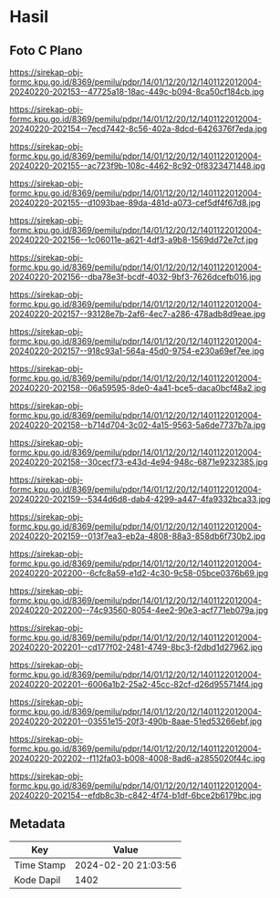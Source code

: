# Hasil

## Foto C Plano

https://sirekap-obj-formc.kpu.go.id/8369/pemilu/pdpr/14/01/12/20/12/1401122012004-20240220-202153--47725a18-18ac-449c-b094-8ca50cf184cb.jpg

https://sirekap-obj-formc.kpu.go.id/8369/pemilu/pdpr/14/01/12/20/12/1401122012004-20240220-202154--7ecd7442-8c56-402a-8dcd-6426376f7eda.jpg

https://sirekap-obj-formc.kpu.go.id/8369/pemilu/pdpr/14/01/12/20/12/1401122012004-20240220-202155--ac723f9b-108c-4462-8c92-0f8323471448.jpg

https://sirekap-obj-formc.kpu.go.id/8369/pemilu/pdpr/14/01/12/20/12/1401122012004-20240220-202155--d1093bae-89da-481d-a073-cef5df4f67d8.jpg

https://sirekap-obj-formc.kpu.go.id/8369/pemilu/pdpr/14/01/12/20/12/1401122012004-20240220-202156--1c06011e-a621-4df3-a9b8-1569dd72e7cf.jpg

https://sirekap-obj-formc.kpu.go.id/8369/pemilu/pdpr/14/01/12/20/12/1401122012004-20240220-202156--dba78e3f-bcdf-4032-9bf3-7626dcefb016.jpg

https://sirekap-obj-formc.kpu.go.id/8369/pemilu/pdpr/14/01/12/20/12/1401122012004-20240220-202157--93128e7b-2af6-4ec7-a286-478adb8d9eae.jpg

https://sirekap-obj-formc.kpu.go.id/8369/pemilu/pdpr/14/01/12/20/12/1401122012004-20240220-202157--918c93a1-564a-45d0-9754-e230a69ef7ee.jpg

https://sirekap-obj-formc.kpu.go.id/8369/pemilu/pdpr/14/01/12/20/12/1401122012004-20240220-202158--06a59595-8de0-4a41-bce5-daca0bcf48a2.jpg

https://sirekap-obj-formc.kpu.go.id/8369/pemilu/pdpr/14/01/12/20/12/1401122012004-20240220-202158--b714d704-3c02-4a15-9563-5a6de7737b7a.jpg

https://sirekap-obj-formc.kpu.go.id/8369/pemilu/pdpr/14/01/12/20/12/1401122012004-20240220-202158--30cecf73-e43d-4e94-948c-6871e9232385.jpg

https://sirekap-obj-formc.kpu.go.id/8369/pemilu/pdpr/14/01/12/20/12/1401122012004-20240220-202159--5344d6d8-dab4-4299-a447-4fa9332bca33.jpg

https://sirekap-obj-formc.kpu.go.id/8369/pemilu/pdpr/14/01/12/20/12/1401122012004-20240220-202159--013f7ea3-eb2a-4808-88a3-858db6f730b2.jpg

https://sirekap-obj-formc.kpu.go.id/8369/pemilu/pdpr/14/01/12/20/12/1401122012004-20240220-202200--6cfc8a59-e1d2-4c30-9c58-05bce0376b69.jpg

https://sirekap-obj-formc.kpu.go.id/8369/pemilu/pdpr/14/01/12/20/12/1401122012004-20240220-202200--74c93560-8054-4ee2-90e3-acf771eb079a.jpg

https://sirekap-obj-formc.kpu.go.id/8369/pemilu/pdpr/14/01/12/20/12/1401122012004-20240220-202201--cd177f02-2481-4749-8bc3-f2dbd1d27962.jpg

https://sirekap-obj-formc.kpu.go.id/8369/pemilu/pdpr/14/01/12/20/12/1401122012004-20240220-202201--6006a1b2-25a2-45cc-82cf-d26d955714f4.jpg

https://sirekap-obj-formc.kpu.go.id/8369/pemilu/pdpr/14/01/12/20/12/1401122012004-20240220-202201--03551e15-20f3-490b-8aae-51ed53266ebf.jpg

https://sirekap-obj-formc.kpu.go.id/8369/pemilu/pdpr/14/01/12/20/12/1401122012004-20240220-202202--f112fa03-b008-4008-8ad6-a2855020f44c.jpg

https://sirekap-obj-formc.kpu.go.id/8369/pemilu/pdpr/14/01/12/20/12/1401122012004-20240220-202154--efdb8c3b-c842-4f74-b1df-6bce2b6179bc.jpg


## Metadata

| Key        | Value               |
| ---------- | ------------------- |
| Time Stamp | 2024-02-20 21:03:56 |
| Kode Dapil | 1402                |



